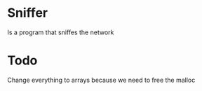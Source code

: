 # Sniffer
Is a program that sniffes the network
# Todo
Change everything to arrays because we need to free the malloc
